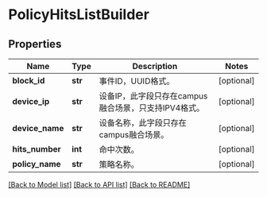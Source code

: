 # PolicyHitsListBuilder

## Properties
Name | Type | Description | Notes
------------ | ------------- | ------------- | -------------
**block_id** | **str** | 事件ID，UUID格式。 | [optional] 
**device_ip** | **str** | 设备IP，此字段只存在campus融合场景，只支持IPV4格式。 | [optional] 
**device_name** | **str** | 设备名称，此字段只存在campus融合场景。 | [optional] 
**hits_number** | **int** | 命中次数。 | [optional] 
**policy_name** | **str** | 策略名称。 | [optional] 

[[Back to Model list]](../README.md#documentation-for-models) [[Back to API list]](../README.md#documentation-for-api-endpoints) [[Back to README]](../README.md)


